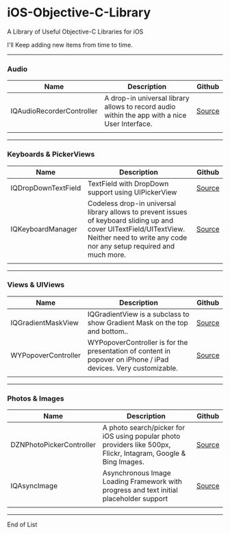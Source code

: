 # iOS-Objective-C-Library
A Library of Useful Objective-C Libraries for iOS

I'll Keep adding new items from time to time.


------------

### Audio
Name | Description | Github
--- | --- | ---
IQAudioRecorderController | A drop-in universal library allows to record audio within the app with a nice User Interface. | [Source](https://github.com/hackiftekhar/IQAudioRecorderController)
| | |

-----

### Keyboards & PickerViews
Name | Description | Github
--- | --- | ---
IQDropDownTextField | TextField with DropDown support using UIPickerView | [Source](https://github.com/hackiftekhar/IQDropDownTextField)
IQKeyboardManager | Codeless drop-in universal library allows to prevent issues of keyboard sliding up and cover UITextField/UITextView. Neither need to write any code nor any setup required and much more. | [Source](https://github.com/hackiftekhar/IQKeyboardManager) |
| | |

------

### Views & UIViews

Name | Description | Github
--- | --- | ---
IQGradientMaskView | IQGradientView is a subclass to show Gradient Mask on the top and bottom.. | [Source](https://github.com/hackiftekhar/IQGradientMaskView)
WYPopoverController | WYPopoverController is for the presentation of content in popover on iPhone / iPad devices. Very customizable. | [Source](https://github.com/hackiftekhar/WYPopoverController) |
| | |

------

### Photos & Images
Name | Description | Github
--- | --- | ---
DZNPhotoPickerController | A photo search/picker for iOS using popular photo providers like 500px, Flickr, Intagram, Google & Bing Images. | [Source](https://github.com/hackiftekhar/DZNPhotoPickerController)
IQAsyncImage | Asynchronous Image Loading Framework with progress and text initial placeholder support | [Source](https://github.com/hackiftekhar/IQAsyncImage) |
| | |

-------

End of List
